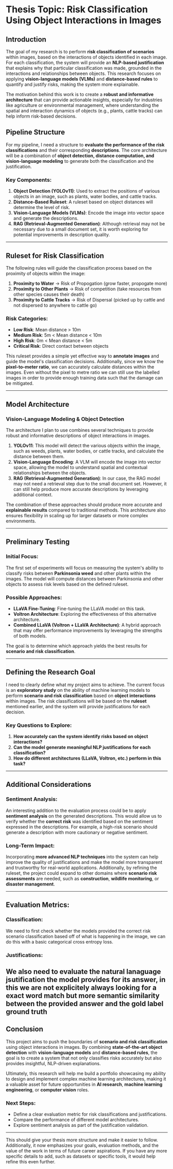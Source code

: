 # Thesis Topic: Risk Classification Using Object Interactions in Images

## Introduction
The goal of my research is to perform **risk classification of scenarios** within images, based on the interactions of objects identified in each image. For each classification, the system will provide an **NLP-based justification** that explains why that particular classification was made, grounded in the interactions and relationships between objects. This research focuses on applying **vision-language models (VLMs)** and **distance-based rules** to quantify and justify risks, making the system more explainable.

The motivation behind this work is to create a **robust and informative architecture** that can provide actionable insights, especially for industries like agriculture or environmental management, where understanding the spatial and interaction dynamics of objects (e.g., plants, cattle tracks) can help inform risk-based decisions.

## Pipeline Structure
For my pipeline, I need a structure to **evaluate the performance of the risk classifications** and their corresponding **descriptions**. The core architecture will be a combination of **object detection, distance computation, and vision-language modeling** to generate both the classification and the justification.

### Key Components:
1. **Object Detection (YOLOv11)**: Used to extract the positions of various objects in an image, such as plants, water bodies, and cattle tracks.
2. **Distance-Based Ruleset**: A ruleset based on object distances will determine the level of risk.
3. **Vision-Language Models (VLMs)**: Encode the image into vector space and generate the descriptions.
4. **RAG (Retrieval-Augmented Generation)**: Although retrieval may not be necessary due to a small document set, it is worth exploring for potential improvements in description quality.

---

## Ruleset for Risk Classification
The following rules will guide the classification process based on the proximity of objects within the image:

1. **Proximity to Water** → Risk of Propogation (grow faster, propogate more)
2. **Proximity to Other Plants** → Risk of competition (take resources from other species causes their death)
3. **Proximity to Cattle Tracks** → Risk of Dispersal (picked up by cattle and not dispersed to anywhere to cattle go)


### Risk Categories:
- **Low Risk**: Mean distance > 10m
- **Medium Risk**: 5m < Mean distance < 10m
- **High Risk**: 0m < Mean distance < 5m
- **Critical Risk**: Direct contact between objects

This ruleset provides a simple yet effective way to **annotate images** and guide the model's classification decisions. Additionally, since we know the **pixel-to-meter ratio**, we can accurately calculate distances within the images.  Even without the pixel to metre ratio we can still use the labelled images in order to provide
enough training data such that the damage can be mitigated. 

---

## Model Architecture
### Vision-Language Modeling & Object Detection
The architecture I plan to use combines several techniques to provide robust and informative descriptions of object interactions in images.

1. **YOLOv11**: This model will detect the various objects within the image, such as weeds, plants, water bodies, or cattle tracks, and calculate the distance between them.
2. **Vision-Language Encoding**: A VLM will encode the image into vector space, allowing the model to understand spatial and contextual relationships between the objects.
3. **RAG (Retrieval-Augmented Generation)**: In our case, the RAG model may not need a retrieval step due to the small document set. However, it can still help produce more accurate descriptions by leveraging additional context.

The combination of these approaches should produce more accurate and **explainable results** compared to traditional methods. This architecture also ensures flexibility in scaling up for larger datasets or more complex environments.

---

## Preliminary Testing
### Initial Focus:
The first set of experiments will focus on measuring the system's ability to classify risks between **Parkinsonia weed** and other plants within the images. The model will compute distances between Parkinsonia and other objects to assess risk levels based on the defined ruleset. 

### Possible Approaches:
- **LLaVA Fine-Tuning**: Fine-tuning the LLaVA model on this task.
- **Voltron Architecture**: Exploring the effectiveness of this alternative architecture.
- **Combined LLaVA (Voltron + LLaVA Architecture)**: A hybrid approach that may offer performance improvements by leveraging the strengths of both models.

The goal is to determine which approach yields the best results for **scenario and risk classification**.

---

## Defining the Research Goal
I need to clearly define what my project aims to achieve. The current focus is an **exploratory study** on the ability of machine learning models to perform **scenario and risk classification** based on **object interactions** within images. The risk classifications will be based on the **ruleset** mentioned earlier, and the system will provide justifications for each decision.

### Key Questions to Explore:
1. **How accurately can the system identify risks based on object interactions?**
2. **Can the model generate meaningful NLP justifications for each classification?**
3. **How do different architectures (LLaVA, Voltron, etc.) perform in this task?**

---

## Additional Considerations
### Sentiment Analysis:
An interesting addition to the evaluation process could be to apply **sentiment analysis** on the generated descriptions. This would allow us to verify whether the **correct risk** was identified based on the sentiment expressed in the descriptions. For example, a high-risk scenario should generate a description with more cautionary or negative sentiment.

### Long-Term Impact:
Incorporating **more advanced NLP techniques** into the system can help improve the quality of justifications and make the model more transparent and trustworthy for real-world applications. Additionally, by refining the ruleset, the project could expand to other domains where **scenario risk assessments** are needed, such as **construction**, **wildlife monitoring**, or **disaster management**.

---

## Evaluation Metrics:
### Classification:
We need to first check whether the models provided the correct risk scenario classification based off of what is happening in the image, we can do this with a basic categorical cross entropy loss.  

### Justifications:
We also need to evaluate the natural lanaguage jsutification the model provides for its answer, in this we are not explicitely always looking for a exact word match but more semantic similarity between the provided answer and the gold label ground truth 
---

## Conclusion
This project aims to push the boundaries of **scenario and risk classification** using object interactions in images. By combining **state-of-the-art object detection** with **vision-language models** and **distance-based rules**, the goal is to create a system that not only classifies risks accurately but also provides insightful, NLP-driven explanations.

Ultimately, this research will help me build a portfolio showcasing my ability to design and implement complex machine learning architectures, making it a valuable asset for future opportunities in **AI research**, **machine learning engineering**, or **computer vision** roles.

### Next Steps:
- Define a clear evaluation metric for risk classifications and justifications.
- Compare the performance of different model architectures.
- Explore sentiment analysis as part of the justification validation.

---

This should give your thesis more structure and make it easier to follow. Additionally, it now emphasizes your goals, evaluation methods, and the value of the work in terms of future career aspirations. If you have any more specific details to add, such as datasets or specific tools, it would help refine this even further.
